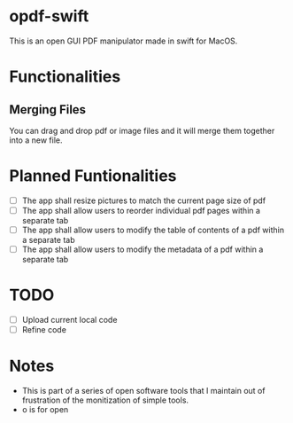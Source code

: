 # opdf-swift
This is an open GUI PDF manipulator made in swift for MacOS. 

# Functionalities

## Merging Files
You can drag and drop pdf or image files and it will merge them together into a new file. 

# Planned Funtionalities
- [ ] The app shall resize pictures to match the current page size of pdf
- [ ] The app shall allow users to reorder individual pdf pages within a separate tab
- [ ] The app shall allow users to modify the table of contents of a pdf within a separate tab
- [ ] The app shall allow users to modify the metadata of a pdf within a separate tab

# TODO
- [ ] Upload current local code
- [ ] Refine code

# Notes
- This is part of a series of open software tools that I maintain out of frustration of the monitization of simple tools.
- o is for open
